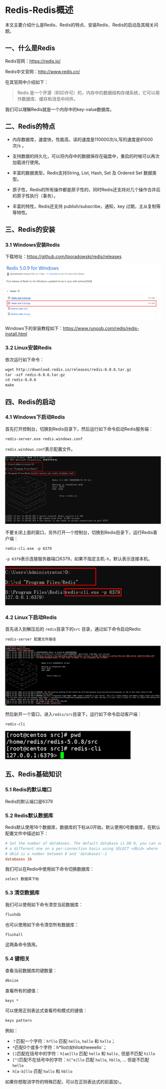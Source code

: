 # Redis-Redis概述

本文主要介绍什么是Redis、Redis的特点、安装Redis、Redis的启动及其相关问题。


## 一、什么是Redis

Redis官网：https://redis.io/

Redis中文官网：http://www.redis.cn/

在其官网中介绍如下：

> Redis 是一个开源（BSD许可）的，内存中的数据结构存储系统，它可以用作数据库、缓存和消息中间件。

我们可以理解Redis就是一个内存中的key-value数据库。



## 二、Redis的特点

- 内存数据库，速度快，性能高，读的速度是110000次/s,写的速度是81000次/s 。

- 支持数据的持久化，可以将内存中的数据保存在磁盘中，重启的时候可以再次加载进行使用。
- 丰富的数据类型，Redis支持String, List, Hash, Set 及 Ordered Set 数据类型。
- 原子性，Redis的所有操作都是原子性的，同时Redis还支持对几个操作合并后的原子性执行（事务）。
- 丰富的特性，Redis还支持 publish/subscribe，通知，key 过期，主从复制等等特性。



## 三、Redis的安装

### 3.1 Windows安装Redis

下载地址：https://github.com/tporadowski/redis/releases

![image-20201012115549229](./img/Redis-Redis概述/image-20201012115549229.png)

Windows下的安装教程如下：https://www.runoob.com/redis/redis-install.html



### 3.2 Linux安装Redis

依次运行如下命令：

```txt
wget http://download.redis.io/releases/redis-6.0.6.tar.gz
tar -xzf redis-6.0.6.tar.gz
cd redis-6.0.6
make
```



## 四、Redis的启动

### 4.1 Windows下启动Redis

首先打开控制台，切换到Redis目录下，然后运行如下命令启动Redis服务端：

```txt
redis-server.exe redis.windows.conf
```

`redis.windows.conf`表示配置文件。

![image-20201012115932011](./img/Redis-Redis概述/image-20201012115932011.png)

不要关闭上面的窗口，另外打开一个控制台，切换到Redis目录下，运行Redis客户端：

```txt
redis-cli.exe -p 6379
```

`-p 6379`表示连接服务器端口6379，如果不指定主机`-h`，默认表示连接本机。

![image-20201012120218864](./img/Redis-Redis概述/image-20201012120218864.png)



### 4.2 Linux下启动Redis

首先进入到解压后的 `redis`目录下的`src` 目录，通过如下命令启动Redis: 

```
redis-server 配置文件路径
```

![image-20201012121820730](./img/Redis-Redis概述/image-20201012121820730.png)

然后新开一个窗口，进入`redis/src`目录下，运行如下命令启动客户端：

```txt
redis-cli
```

![image-20201012121938912](./img/Redis-Redis概述/image-20201012121938912.png)



## 五、Redis基础知识

### 5.1 Redis的默认端口

Redis的默认端口是6379



### 5.2 Redis默认数据库

Redis默认使用16个数据库，数据库的下标从0开始，默认使用0号数据库，在默认配置文件中描述如下：

```conf
# Set the number of databases. The default database is DB 0, you can select
# a different one on a per-connection basis using SELECT <dbid> where
# dbid is a number between 0 and 'databases'-1
databases 16
```

我们可以在Redis中使用如下命令切换数据库：

```txt
select 数据库下标
```



### 5.3 清空数据库

我们可以使用如下命令清空当前数据库：

```txt
flushdb
```

也可以使用如下命令清空所有数据库：

```txt
flushall
```

这两条命令慎用。



### 5.4 键相关

查看当前数据库的键数量：

```txt
dbsize
```

查看所有的键值：

```txt
keys *
```

可以使用正则表达式查看符和模式的键值：

```txt
keys pattern
```

例如：

- `？`匹配一个字符：`h?llo` 匹配 `hello`, `hallo` 和 `hxllo`；
- `*`匹配0个或多个字符：h*llo` 匹配 `hllo` 和 `heeeello`；
- `[]`匹配在括号中的字符：`h[ae]llo` 匹配 `hello` 和 `hallo,` 但是不匹配 `hillo`
- `[^]`匹配不在括号中的字符：`h[^e]llo` 匹配 `hallo`, `hbllo`, … 但是不匹配 `hello`
- `h[a-b]llo` 匹配 `hallo` 和 `hbllo`

如果你想取消字符的特殊匹配，可以在正则表达式的前面加`\`。